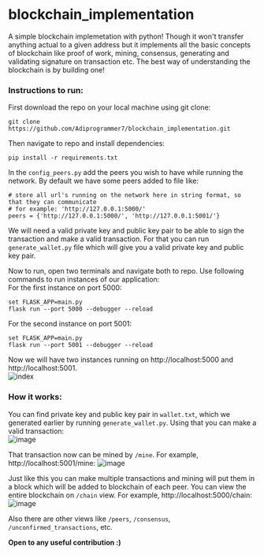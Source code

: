 # blockchain_implementation

A simple blockchain implemetation with python! Though it won't transfer anything actual to a given address but it implements all the basic concepts of blockchain like 
proof of work, mining, consensus, generating and validating signature on transaction etc. The best way of understanding the blockchain is by building one!

### Instructions to run: 
First download the repo on your local machine using git clone:
```
git clone https://github.com/Adiprogrammer7/blockchain_implementation.git
```
Then navigate to repo and install dependencies:
```
pip install -r requirements.txt
```
In the ```config_peers.py``` add the peers you wish to have while running the network. By default we have some peers added to file like:
```
# store all url's running on the network here in string format, so that they can communicate
# for example: 'http://127.0.0.1:5000/'
peers = {'http://127.0.0.1:5000/', 'http://127.0.0.1:5001/'}
```
We will need a valid private key and public key pair to be able to sign the transaction and make a valid transaction. For that you can run ```generate_wallet.py``` file 
which will give you a valid private key and public key pair.  

Now to run, open two terminals and navigate both to repo. Use following commands to run instances of our application:   
For the first instance on port 5000:
```
set FLASK_APP=main.py
flask run --port 5000 --debugger --reload
```   
For the second instance on port 5001:   
```
set FLASK_APP=main.py
flask run --port 5001 --debugger --reload
```
Now we will have two instances running on http://localhost:5000 and http://localhost:5001.   
![index](https://user-images.githubusercontent.com/30752980/110203144-67feaa00-7e92-11eb-90f5-3a81a91153af.png)


### How it works:
You can find private key and public key pair in ```wallet.txt```, which we generated earlier by running ```generate_wallet.py```. Using that you can make a valid transaction:  
![image](https://user-images.githubusercontent.com/30752980/110203408-12c39800-7e94-11eb-8689-76829381c3d4.png)

That transaction now can be mined by ```/mine```. For example, http://localhost:5001/mine:
![image](https://user-images.githubusercontent.com/30752980/110203573-e8bea580-7e94-11eb-996b-dc8235725581.png)

Just like this you can make multiple transactions and mining will put them in a block which will be added to blockchain of each peer.
You can view the entire blockchain on ```/chain``` view. For example, http://localhost:5000/chain:
![image](https://user-images.githubusercontent.com/30752980/110203709-ab0e4c80-7e95-11eb-9640-e9dc48462eb6.png)

Also there are other views like ```/peers```, ```/consensus```, ```/unconfirmed_transactions```, etc.

**Open to any useful contribution :)**
